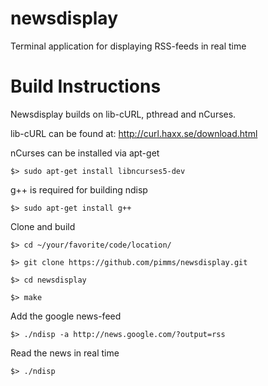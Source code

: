 newsdisplay
===========

Terminal application for displaying RSS-feeds in real time


Build Instructions
==================

Newsdisplay builds on lib-cURL, pthread and nCurses. 

lib-cURL can be found at:
http://curl.haxx.se/download.html

nCurses can be installed via apt-get 
	
	$> sudo apt-get install libncurses5-dev

g++ is required for building ndisp 
	
	$> sudo apt-get install g++

Clone and build 
	
	$> cd ~/your/favorite/code/location/
	
	$> git clone https://github.com/pimms/newsdisplay.git 
	
	$> cd newsdisplay 
	
	$> make

Add the google news-feed  
	
	$> ./ndisp -a http://news.google.com/?output=rss 

Read the news in real time
	
	$> ./ndisp
